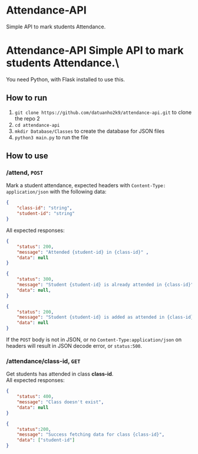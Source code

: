 # Attendance-API
Simple API to mark students Attendance.

# Attendance-API Simple API to mark students Attendance.\ 
You need Python, with Flask installed to use this. 
## How to run 
1. `git clone https://github.com/datuanho2k9/attendance-api.git` to clone the repo 2
2. `cd attendance-api` 
3. `mkdir Database/Classes` to create the database for JSON files 
4. `python3 main.py` to run the file 
## How to use 
### /attend, `POST` 
Mark a student attendance, expected headers with `Content-Type: application/json` with the following data: 
```json 
{ 
    "class-id": "string", 
    "student-id": "string" 
} 
``` 
All expected responses: 
```json 
{
    "status": 200,
    "message": "Attended {student-id} in {class-id}" ,
    "data": null
}
``` 
```json
{
    "status": 300,
    "message": "Student {student-id} is already attended in {class-id}",
    "data": null,
}
```
```json
{
    "status": 200,
    "message": "Student {student-id} is added as attended in {class-id}",
    "data": null
}
```
If the `POST` body is not in JSON, or no `Content-Type:application/json` on headers will result in JSON decode error, or `status:500`.
### /attendance/**class-id**, `GET` 
Get students has attended in class **class-id**.\
All expected responses:
```json
{
    "status": 400, 
    "message": "Class doesn't exist", 
    "data": null
}
```
```json
{
    "status":200,
    "message": "Success fetching data for class {class-id}",
    "data": ["student-id"]
}
```